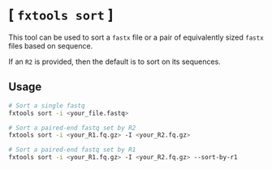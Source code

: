 # [ `fxtools sort` ]

This tool can be used to sort a `fastx` file or
a pair of equivalently sized `fastx` files based on
sequence.

If an `R2` is provided, then the default is to sort
on its sequences.

## Usage

``` bash
# Sort a single fastq
fxtools sort -i <your_file.fastq>

# Sort a paired-end fastq set by R2
fxtools sort -i <your_R1.fq.gz> -I <your_R2.fq.gz>

# Sort a paired-end fastq set by R1
fxtools sort -i <your_R1.fq.gz> -I <your_R2.fq.gz> --sort-by-r1
```
